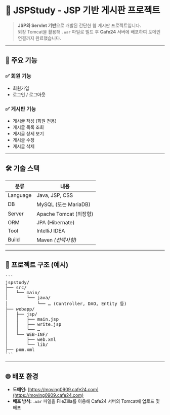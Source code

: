 # 📝 JSPStudy - JSP 기반 게시판 프로젝트

> **JSP와 Servlet 기반**으로 개발된 간단한 웹 게시판 프로젝트입니다.  
> 외장 Tomcat을 활용해 `.war` 파일로 빌드 후 **Cafe24** 서버에 배포하여 도메인 연결까지 완료했습니다.

---

## 📌 주요 기능

### ✅ 회원 기능
- 회원가입
- 로그인 / 로그아웃

### ✅ 게시판 기능
- 게시글 작성 (회원 전용)
- 게시글 목록 조회
- 게시글 상세 보기
- 게시글 수정
- 게시글 삭제

---

## 🛠 기술 스택

| 분류     | 내용                           |
|----------|--------------------------------|
| Language | Java, JSP, CSS                 |
| DB       | MySQL (또는 MariaDB)           |
| Server   | Apache Tomcat (외장형)         |
| ORM      | JPA (Hibernate)                |
| Tool     | IntelliJ IDEA                  |
| Build    | Maven *(선택사항)*             |

---

## 📂 프로젝트 구조 (예시)
<pre>
```
jspstudy/
├── src/
│   └── main/
│       └── java/
│           └── … (Controller, DAO, Entity 등)
├── webapp/
│   ├── jsp/
│   │   ├── main.jsp
│   │   ├── write.jsp
│   │   └── …
│   └── WEB-INF/
│       ├── web.xml
│       └── lib/
├── pom.xml
```
</pre>



---

## 🌐 배포 환경

- **도메인:** [https://moving0909.cafe24.com](https://moving0909.cafe24.com)
- **배포 방식:** `.war` 파일을 FileZilla를 이용해 Cafe24 서버의 Tomcat에 업로드 및 배포
